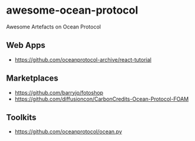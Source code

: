 # awesome-ocean-protocol
Awesome Artefacts on Ocean Protocol

## Web Apps
- https://github.com/oceanprotocol-archive/react-tutorial

## Marketplaces 
- https://github.com/barryjo/fotoshop
- https://github.com/diffusioncon/CarbonCredits-Ocean-Protocol-FOAM

## Toolkits
- https://github.com/oceanprotocol/ocean.py
